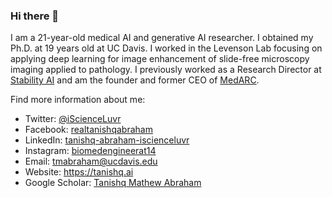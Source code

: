 ### Hi there 👋

I am a 21-year-old medical AI and generative AI researcher. I obtained my Ph.D. at 19 years old at UC Davis. I worked in the Levenson Lab focusing on applying deep learning for image enhancement of slide-free microscopy imaging applied to pathology. I previously worked as a Research Director at [Stability AI](https://stability.ai) and am the founder and former CEO of [MedARC](https://medarc.ai).

Find more information about me:
- Twitter: [@iScienceLuvr](https://twitter.com/iScienceLuvr)
- Facebook: [realtanishqabraham](https://facebook.com/realtanishqabraham)
- LinkedIn: [tanishq-abraham-iscienceluvr](https://www.linkedin.com/in/tanishq-abraham-iscienceluvr/)
- Instagram: [biomedengineerat14](https://instagram.com/biomedengineerat14)
- Email: tmabraham@ucdavis.edu
- Website: https://tanishq.ai
- Google Scholar: [Tanishq Mathew Abraham](https://scholar.google.com/citations?user=hIyhkfQAAAAJ&hl=en)

<!--
**tmabraham/tmabraham** is a ✨ _special_ ✨ repository because its `README.md` (this file) appears on your GitHub profile.

Here are some ideas to get you started:

- 🔭 I’m currently working on ...
- 🌱 I’m currently learning ...
- 👯 I’m looking to collaborate on ...
- 🤔 I’m looking for help with ...
- 💬 Ask me about ...
- 📫 How to reach me: ...
- 😄 Pronouns: ...
- ⚡ Fun fact: ...
-->
